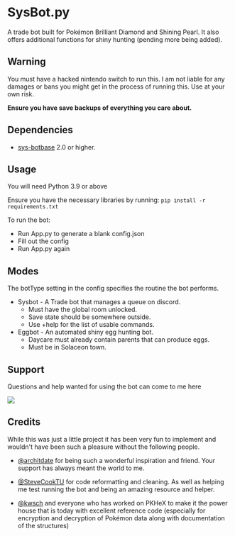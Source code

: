 # SysBot.py

A trade bot built for Pokémon Brilliant Diamond and Shining Pearl. It also offers additional functions for shiny hunting (pending more being added).

## Warning

You must have a hacked nintendo switch to run this. I am not liable for any damages or bans you might get in the process of running this. Use at your own risk.

**Ensure you have save backups of everything you care about.**

## Dependencies

- [sys-botbase](https://github.com/olliz0r/sys-botbase/releases) 2.0 or higher.

## Usage
You will need Python 3.9 or above


Ensure you have the necessary libraries by running:
`pip install -r requirements.txt`

To run the bot:
- Run App.py to generate a blank config.json
- Fill out the config
- Run App.py again

## Modes

The botType setting in the config specifies the routine the bot performs.
- Sysbot - A Trade bot that manages a queue on discord.
  * Must have the global room unlocked. 
  * Save state should be somewhere outside.
  * Use +help for the list of usable commands.
- Eggbot - An automated shiny egg hunting bot.
  * Daycare must already contain parents that can produce eggs.
  * Must be in Solaceon town.

## Support

Questions and help wanted for using the bot can come to me here

[<img src="https://discordapp.com/api/guilds/680260945666113591/widget.png?style=banner2">](https://discord.gg/Yh9hBYt)


## Credits

While this was just a little project it has been very fun to implement and wouldn't have been such a pleasure without the following people.


- [@architdate](https://github.com/architdate) for being such a wonderful inspiration and friend. Your support has always meant the world to me.

- [@SteveCookTU](https://github.com/SteveCookTU) for code reformatting and cleaning. As well as helping me test running the bot and being an amazing resource and helper.

- [@kwsch](https://github.com/kwsch) and everyone who has worked on PKHeX to make it the power house that is today with excellent reference code (especially for encryption and decryption of Pokémon data along with documentation of the structures)
